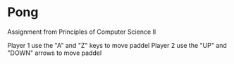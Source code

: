 # Pong
Assignment from Principles of Computer Science II

Player 1 use the "A" and "Z" keys to move paddel 
Player 2 use the "UP" and "DOWN" arrows to move paddel
